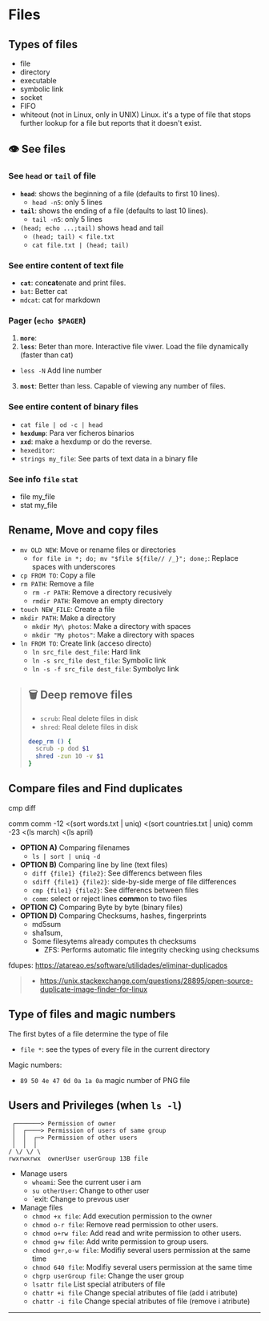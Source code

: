 # Files



## Types of files

- file
- directory
- executable
- symbolic link
- socket
- FIFO
- whiteout (not in Linux, only in UNIX) Linux. it's a type of file that stops further lookup for a file but reports that it doesn't exist.





## 👁️ See files

### See `head` or `tail` of file

- **`head`**: shows the beginning of a file (defaults to first 10 lines).
  - `head -n5`: only 5 lines
- **`tail`**: shows the ending of a file (defaults to last 10 lines).
  - `tail -n5`: only 5 lines
- `(head; echo ...;tail)` shows head and tail
  - `(head; tail) < file.txt`
  - `cat file.txt | (head; tail)`


### See entire content of text file

- **`cat`**: con**cat**enate and print files.
- `bat`: Better cat
- `mdcat`: cat for markdown


### Pager (`echo $PAGER`) 
1. **`more`**:
2. **`less`**: Beter than more. Interactive file viwer. Load the file dynamically (faster than cat)
  - `less -N` Add line number
3. **`most`**: Better than less. Capable of viewing any number of files.



### See entire content of binary files

- `cat file | od -c | head`
- **`hexdump`**: Para ver ficheros binarios
- **`xxd`**: make a hexdump or do the reverse.
- `hexeditor`:
- `strings my_file`: See parts of text data in a binary file 


### See info `file` `stat`

- file my_file
- stat my_file





## Rename, Move and copy files

- `mv OLD NEW`: Move or rename files or directories
  - `for file in *; do; mv "$file ${file// /_}"; done;`: Replace spaces with underscores
- `cp FROM TO`: Copy a file
- `rm PATH`: Remove a file
  - `rm -r PATH`: Remove a directory recusively
  - `rmdir PATH`: Remove an empty directory
- `touch NEW_FILE`: Create a file
- `mkdir PATH`: Make a directory
  - `mkdir My\ photos`: Make a directory with spaces
  - `mkdir "My photos"`: Make a directory with spaces
- `ln FROM TO`: Create link (acceso directo)
  - `ln src_file dest_file`: Hard link
  - `ln -s src_file dest_file`: Symbolic link
  - `ln -s -f src_file dest_file`: Symbolyc link


> ## 🗑️ Deep remove files
> 
> - `scrub`: Real delete files in disk
> - `shred`: Real delete files in disk
> 
> ```bash
> deep_rm () {
>   scrub -p dod $1
>   shred -zun 10 -v $1
> }
> ```


## Compare files and Find duplicates


cmp
diff

comm 
comm -12 <(sort words.txt | uniq) <(sort countries.txt | uniq)
comm -23 <(ls march) <(ls april)




- **OPTION A)** Comparing filenames
  - `ls | sort | uniq -d`
- **OPTION B)** Comparing line by line (text files)
  - `diff {file1} {file2}`: See differencs between files
  - `sdiff {file1} {file2}`: side-by-side merge of file differences
  - `cmp {file1} {file2}`: See differencs between files
  - `comm`: select or reject lines **comm**on to two files
- **OPTION C)** Comparing Byte by byte (binary files)
- **OPTION D)** Comparing Checksums, hashes, fingerprints
  - md5sum
  - sha1sum, 
  - Some filesytems already computes th checksums
    - ZFS: Performs automatic file integrity checking using checksums

fdupes: https://atareao.es/software/utilidades/eliminar-duplicados


> - https://unix.stackexchange.com/questions/28895/open-source-duplicate-image-finder-for-linux



## Type of files and magic numbers

The first bytes of a file determine the type of file

- `file *`: see the types of every file in the current directory

Magic numbers:

- `89 50 4e 47 0d 0a 1a 0a` magic number of PNG file



## Users and Privileges (when `ls -l`)

```
 ┌───────> Permission of owner
 │  ┌────> Permission of users of same group
 │  │  ┌─> Permission of other users 
 │  │  │
/ \/ \/ \
rwxrwxrwx  ownerUser userGroup 13B file
```

- Manage users
  - `whoami`: See the current user i am
  - `su otherUser`: Change to other user
  - `exit: Change to prevous user
- Manage files
  - `chmod +x file`: Add execution permission to the owner
  - `chmod o-r file`: Remove read permission to other users.
  - `chmod o+rw file`: Add read and write permission to other users.
  - `chmod g+w file`: Add write permission to group users.
  - `chmod g+r,o-w file`: Modifiy several users permission at the same time
  - `chmod 640 file`:  Modifiy several users permission at the same time
  - `chgrp userGroup file`: Change the user group
  - `lsattr file` List special atributers of file
  - `chattr +i file` Change special atributes of file (add i atribute)
  - `chattr -i file` Change special atributes of file (remove i atribute)













---




